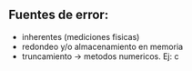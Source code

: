 ## Fuentes de error:
- inherentes (mediciones fisicas)
- redondeo y/o almacenamiento en memoria
- truncamiento -> metodos numericos. Ej: c